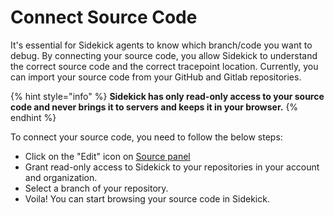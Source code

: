# Connect Source Code

It's essential for Sidekick agents to know which branch/code you want to debug. By connecting your source code, you allow Sidekick to understand the correct source code and the correct tracepoint location. Currently, you can import your source code from your GitHub and Gitlab repositories.&#x20;

{% hint style="info" %}
**Sidekick has only read-only access to your source code and never brings it to servers and keeps it in your browser.** &#x20;
{% endhint %}

To connect your source code, you need to follow the below steps: &#x20;

* Click on the "Edit" icon on [Source panel](../introduction/source-panel.md)
* Grant read-only access to Sidekick to your repositories in your account and organization.&#x20;
* Select a branch of your repository.&#x20;
* Voila! You can start browsing your source code in Sidekick.&#x20;
